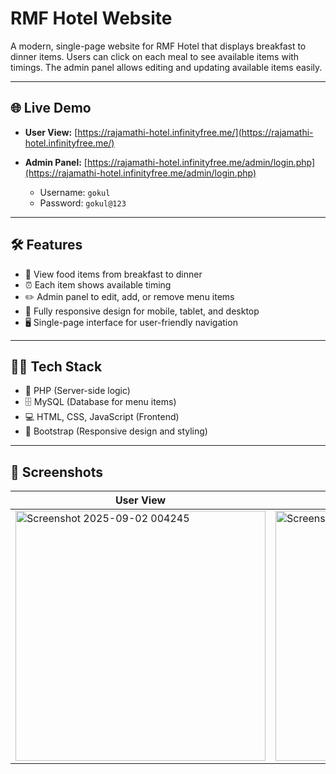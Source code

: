 # RMF Hotel Website

A modern, single-page website for RMF Hotel that displays breakfast to dinner items. Users can click on each meal to see available items with timings. The admin panel allows editing and updating available items easily.

---

## 🌐 Live Demo

- **User View:** [https://rajamathi-hotel.infinityfree.me/](https://rajamathi-hotel.infinityfree.me/)  
- **Admin Panel:** [https://rajamathi-hotel.infinityfree.me/admin/login.php](https://rajamathi-hotel.infinityfree.me/admin/login.php)
  
  - Username: `gokul`  
  - Password: `gokul@123`  

---

## 🛠️ Features

- 🍳 View food items from breakfast to dinner  
- ⏰ Each item shows available timing  
- ✏️ Admin panel to edit, add, or remove menu items  
- 📱 Fully responsive design for mobile, tablet, and desktop  
- 🖥️ Single-page interface for user-friendly navigation  

---

## 🧑‍💻 Tech Stack

- 🐘 PHP (Server-side logic)  
- 🗄️ MySQL (Database for menu items)  
- 💻 HTML, CSS, JavaScript (Frontend)  
- 🎨 Bootstrap (Responsive design and styling)  

---

## 📸 Screenshots
| User View                                                                                                                | Admin View                                                                                                                |
| ------------------------------------------------------------------------------------------------------------------------ | ------------------------------------------------------------------------------------------------------------------------ |
|<img width="400" height="400" alt="Screenshot 2025-09-02 004245" src="https://github.com/user-attachments/assets/b3f1af60-107c-4393-85b4-38c2aac31e82" /> | <img width="400" height="400" alt="Screenshot 2025-09-02 004307" src="https://github.com/user-attachments/assets/b5cc00ae-43b0-4560-928b-6558b516cc7b" />
